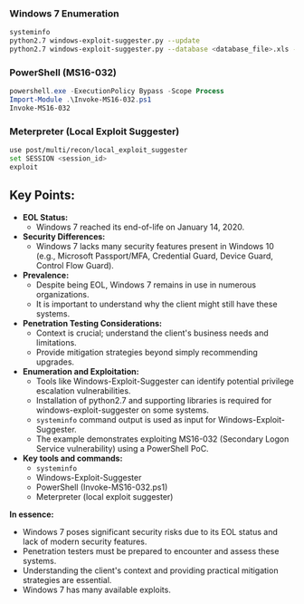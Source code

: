 ### Windows 7 Enumeration
```bash
systeminfo
python2.7 windows-exploit-suggester.py --update
python2.7 windows-exploit-suggester.py --database <database_file>.xls --systeminfo <systeminfo_file>.txt
```

### PowerShell (MS16-032)
```powershell
powershell.exe -ExecutionPolicy Bypass -Scope Process
Import-Module .\Invoke-MS16-032.ps1
Invoke-MS16-032
```

### Meterpreter (Local Exploit Suggester)
```bash
use post/multi/recon/local_exploit_suggester
set SESSION <session_id>
exploit
```


## **Key Points:**

- **EOL Status:**
    - Windows 7 reached its end-of-life on January 14, 2020.
- **Security Differences:**
    - Windows 7 lacks many security features present in Windows 10 (e.g., Microsoft Passport/MFA, Credential Guard, Device Guard, Control Flow Guard).
- **Prevalence:**
    - Despite being EOL, Windows 7 remains in use in numerous organizations.
    - It is important to understand why the client might still have these systems.
- **Penetration Testing Considerations:**
    - Context is crucial; understand the client's business needs and limitations.
    - Provide mitigation strategies beyond simply recommending upgrades.
- **Enumeration and Exploitation:**
    - Tools like Windows-Exploit-Suggester can identify potential privilege escalation vulnerabilities.
    - Installation of python2.7 and supporting libraries is required for windows-exploit-suggester on some systems.
    - `systeminfo` command output is used as input for Windows-Exploit-Suggester.
    - The example demonstrates exploiting MS16-032 (Secondary Logon Service vulnerability) using a PowerShell PoC.
- **Key tools and commands:**
    - `systeminfo`
    - Windows-Exploit-Suggester
    - PowerShell (Invoke-MS16-032.ps1)
    - Meterpreter (local exploit suggester)

**In essence:**

- Windows 7 poses significant security risks due to its EOL status and lack of modern security features.
- Penetration testers must be prepared to encounter and assess these systems.
- Understanding the client's context and providing practical mitigation strategies are essential.
- Windows 7 has many available exploits.